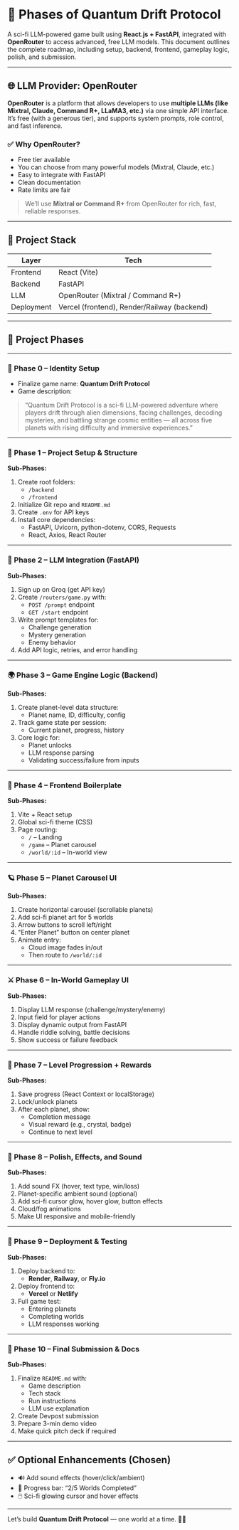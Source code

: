 # 🚀 Phases of Quantum Drift Protocol

A sci-fi LLM-powered game built using **React.js + FastAPI**, integrated with **OpenRouter** to access advanced, free LLM models. This document outlines the complete roadmap, including setup, backend, frontend, gameplay logic, polish, and submission.

--- 

## 🌐 LLM Provider: OpenRouter

**OpenRouter** is a platform that allows developers to use **multiple LLMs (like Mixtral, Claude, Command R+, LLaMA3, etc.)** via one simple API interface. It’s free (with a generous tier), and supports system prompts, role control, and fast inference.

### ✅ Why OpenRouter?
- Free tier available
- You can choose from many powerful models (Mixtral, Claude, etc.)
- Easy to integrate with FastAPI
- Clean documentation
- Rate limits are fair

> We’ll use **Mixtral or Command R+** from OpenRouter for rich, fast, reliable responses.

---

## 📌 Project Stack

| Layer         | Tech                                      |
|---------------|-------------------------------------------|
| Frontend      | React (Vite)                              |
| Backend       | FastAPI                                   |
| LLM           | OpenRouter (Mixtral / Command R+)         |
| Deployment    | Vercel (frontend), Render/Railway (backend)|

---

## 📁 Project Phases

---

### 🔰 Phase 0 – Identity Setup
-  Finalize game name: **Quantum Drift Protocol**
-  Game description:
> “Quantum Drift Protocol is a sci-fi LLM-powered adventure where players drift through alien dimensions, facing challenges, decoding mysteries, and battling strange cosmic entities — all across five planets with rising difficulty and immersive experiences.”

---

### 🧱 Phase 1 – Project Setup & Structure

**Sub-Phases:**
1. Create root folders:
   - `/backend`
   - `/frontend`
2. Initialize Git repo and `README.md`
3. Create `.env` for API keys
4. Install core dependencies:
   - FastAPI, Uvicorn, python-dotenv, CORS, Requests
   - React, Axios, React Router

---

### 🔗 Phase 2 – LLM Integration (FastAPI)

**Sub-Phases:**
1. Sign up on Groq (get API key)
2. Create `/routers/game.py` with:
   - `POST /prompt` endpoint
   - `GET /start` endpoint
3. Write prompt templates for:  
   - Challenge generation
   - Mystery generation
   - Enemy behavior
4. Add API logic, retries, and error handling

---

### 🌍 Phase 3 – Game Engine Logic (Backend)

**Sub-Phases:**
1. Create planet-level data structure:
   - Planet name, ID, difficulty, config
2. Track game state per session:
   - Current planet, progress, history
3. Core logic for:
   - Planet unlocks
   - LLM response parsing
   - Validating success/failure from inputs

---

### 🎨 Phase 4 – Frontend Boilerplate

**Sub-Phases:**
1. Vite + React setup
2. Global sci-fi theme (CSS)
3. Page routing:
   - `/` – Landing
   - `/game` – Planet carousel
   - `/world/:id` – In-world view

---

### 🪐 Phase 5 – Planet Carousel UI

**Sub-Phases:**
1. Create horizontal carousel (scrollable planets)
2. Add sci-fi planet art for 5 worlds
3. Arrow buttons to scroll left/right
4. "Enter Planet" button on center planet
5. Animate entry:
   - Cloud image fades in/out
   - Then route to `/world/:id`

---

### ⚔️ Phase 6 – In-World Gameplay UI

**Sub-Phases:**
1. Display LLM response (challenge/mystery/enemy)
2. Input field for player actions
3. Display dynamic output from FastAPI
4. Handle riddle solving, battle decisions
5. Show success or failure feedback

---

### 🎁 Phase 7 – Level Progression + Rewards

**Sub-Phases:**
1. Save progress (React Context or localStorage)
2. Lock/unlock planets
3. After each planet, show:
   - Completion message
   - Visual reward (e.g., crystal, badge)
   - Continue to next level

---

### 🎨 Phase 8 – Polish, Effects, and Sound

**Sub-Phases:**
1. Add sound FX (hover, text type, win/loss)
2. Planet-specific ambient sound (optional)
3. Add sci-fi cursor glow, hover glow, button effects
4. Cloud/fog animations
5. Make UI responsive and mobile-friendly

---

### 🚀 Phase 9 – Deployment & Testing

**Sub-Phases:**
1. Deploy backend to:
   - **Render**, **Railway**, or **Fly.io**
2. Deploy frontend to:
   - **Vercel** or **Netlify**
3. Full game test:
   - Entering planets
   - Completing worlds
   - LLM responses working

---

### 📝 Phase 10 – Final Submission & Docs

**Sub-Phases:**
1. Finalize `README.md` with:
   - Game description
   - Tech stack
   - Run instructions
   - LLM use explanation
2. Create Devpost submission
3. Prepare 3-min demo video
4. Make quick pitch deck if required

---

## ✅ Optional Enhancements (Chosen)

- 🔊 Add sound effects (hover/click/ambient)
- 🌌 Progress bar: “2/5 Worlds Completed”
- 🖱️ Sci-fi glowing cursor and hover effects

---

Let’s build **Quantum Drift Protocol** — one world at a time. 🌌🚀
